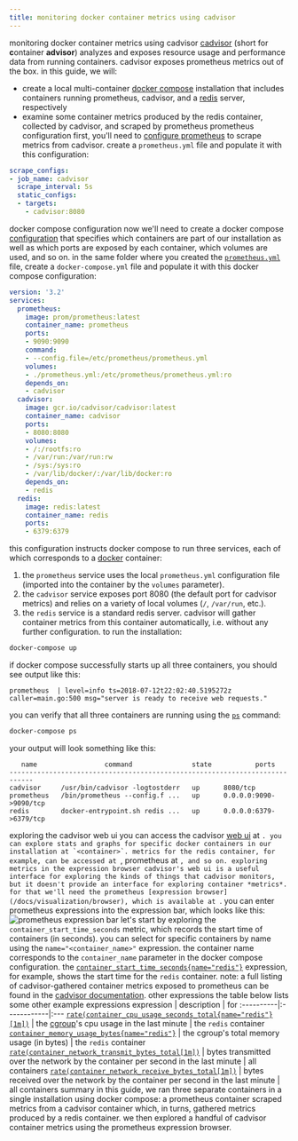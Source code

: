 ```yaml
---
title: monitoring docker container metrics using cadvisor
---
```

monitoring docker container metrics using cadvisor
[cadvisor]() (short for **c**ontainer **advisor**) analyzes and exposes resource usage and performance data from running containers. cadvisor exposes prometheus metrics out of the box. in this guide, we will:
* create a local multi-container [docker compose]() installation that includes containers running prometheus, cadvisor, and a [redis]() server, respectively
* examine some container metrics produced by the redis container, collected by cadvisor, and scraped by prometheus
prometheus configuration
first, you'll need to [configure prometheus](/docs/prometheus/latest/configuration/configuration) to scrape metrics from cadvisor. create a `prometheus.yml` file and populate it with this configuration:
```yaml
scrape_configs:
- job_name: cadvisor
  scrape_interval: 5s
  static_configs:
  - targets:
    - cadvisor:8080
```
docker compose configuration
now we'll need to create a docker compose [configuration]() that specifies which containers are part of our installation as well as which ports are exposed by each container, which volumes are used, and so on.
in the same folder where you created the [`prometheus.yml`](
prometheus-configuration) file, create a `docker-compose.yml` file and populate it with this docker compose configuration:
```yaml
version: '3.2'
services:
  prometheus:
    image: prom/prometheus:latest
    container_name: prometheus
    ports:
    - 9090:9090
    command:
    - --config.file=/etc/prometheus/prometheus.yml
    volumes:
    - ./prometheus.yml:/etc/prometheus/prometheus.yml:ro
    depends_on:
    - cadvisor
  cadvisor:
    image: gcr.io/cadvisor/cadvisor:latest
    container_name: cadvisor
    ports:
    - 8080:8080
    volumes:
    - /:/rootfs:ro
    - /var/run:/var/run:rw
    - /sys:/sys:ro
    - /var/lib/docker/:/var/lib/docker:ro
    depends_on:
    - redis
  redis:
    image: redis:latest
    container_name: redis
    ports:
    - 6379:6379
```
this configuration instructs docker compose to run three services, each of which corresponds to a [docker]() container:
1. the `prometheus` service uses the local `prometheus.yml` configuration file (imported into the container by the `volumes` parameter).
1. the `cadvisor` service exposes port 8080 (the default port for cadvisor metrics) and relies on a variety of local volumes (`/`, `/var/run`, etc.).
1. the `redis` service is a standard redis server. cadvisor will gather container metrics from this container automatically, i.e. without any further configuration.
to run the installation:
```bash
docker-compose up
```
if docker compose successfully starts up all three containers, you should see output like this:
```
prometheus  | level=info ts=2018-07-12t22:02:40.5195272z caller=main.go:500 msg="server is ready to receive web requests."
```
you can verify that all three containers are running using the [`ps`]() command:
```bash
docker-compose ps
```
your output will look something like this:
```
   name                 command               state           ports
----------------------------------------------------------------------------
cadvisor     /usr/bin/cadvisor -logtostderr   up      8080/tcp
prometheus   /bin/prometheus --config.f ...   up      0.0.0.0:9090->9090/tcp
redis        docker-entrypoint.sh redis ...   up      0.0.0.0:6379->6379/tcp
```
exploring the cadvisor web ui
you can access the cadvisor [web ui]() at ``. you can explore stats and graphs for specific docker containers in our installation at `<container>`. metrics for the redis container, for example, can be accessed at ``, prometheus at ``, and so on.
exploring metrics in the expression browser
cadvisor's web ui is a useful interface for exploring the kinds of things that cadvisor monitors, but it doesn't provide an interface for exploring container *metrics*. for that we'll need the prometheus [expression browser](/docs/visualization/browser), which is available at ``. you can enter prometheus expressions into the expression bar, which looks like this:
![prometheus expression bar](/assets/prometheus-expression-bar.png)
let's start by exploring the `container_start_time_seconds` metric, which records the start time of containers (in seconds). you can select for specific containers by name using the `name="<container_name>"` expression. the container name corresponds to the `container_name` parameter in the docker compose configuration. the [`container_start_time_seconds{name="redis"}`](_input=1h&g0.expr=container_start_time_seconds%7bname%3d%22redis%22%7d&g0.tab=1) expression, for example, shows the start time for the `redis` container.
note: a full listing of cadvisor-gathered container metrics exposed to prometheus can be found in the [cadvisor documentation]().
other expressions
the table below lists some other example expressions
expression | description | for
:----------|:------------|:---
[`rate(container_cpu_usage_seconds_total{name="redis"}[1m])`](_input=1h&g0.expr=rate(container_cpu_usage_seconds_total%7bname%3d%22redis%22%7d%5b1m%5d)&g0.tab=1) | the [cgroup]()'s cpu usage in the last minute | the `redis` container
[`container_memory_usage_bytes{name="redis"}`](_input=1h&g0.expr=container_memory_usage_bytes%7bname%3d%22redis%22%7d&g0.tab=1) | the cgroup's total memory usage (in bytes) | the `redis` container
[`rate(container_network_transmit_bytes_total[1m])`](_input=1h&g0.expr=rate(container_network_transmit_bytes_total%5b1m%5d)&g0.tab=1) | bytes transmitted over the network by the container per second in the last minute | all containers
[`rate(container_network_receive_bytes_total[1m])`](_input=1h&g0.expr=rate(container_network_receive_bytes_total%5b1m%5d)&g0.tab=1) | bytes received over the network by the container per second in the last minute | all containers
summary
in this guide, we ran three separate containers in a single installation using docker compose: a prometheus container scraped metrics from a cadvisor container which, in turns, gathered metrics produced by a redis container. we then explored a handful of cadvisor container metrics using the prometheus expression browser.